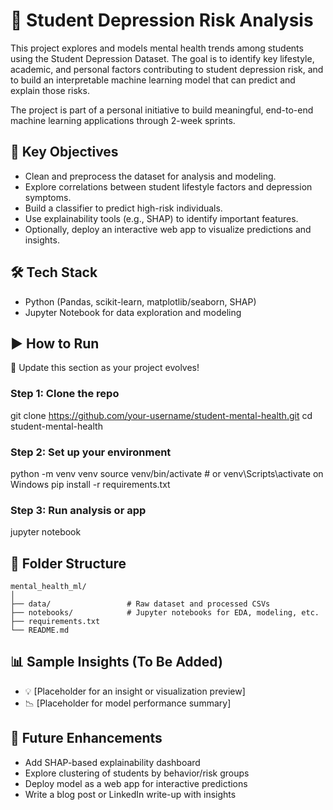 # 🧠 Student Depression Risk Analysis

This project explores and models mental health trends among students using the Student Depression Dataset. The goal is to identify key lifestyle, academic, and personal factors contributing to student depression risk, and to build an interpretable machine learning model that can predict and explain those risks.

The project is part of a personal initiative to build meaningful, end-to-end machine learning applications through 2-week sprints.

## 🚀 Key Objectives
* Clean and preprocess the dataset for analysis and modeling.
* Explore correlations between student lifestyle factors and depression symptoms.
* Build a classifier to predict high-risk individuals.
* Use explainability tools (e.g., SHAP) to identify important features.
* Optionally, deploy an interactive web app to visualize predictions and insights.

## 🛠 Tech Stack
* Python (Pandas, scikit-learn, matplotlib/seaborn, SHAP)
* Jupyter Notebook for data exploration and modeling

## ▶️ How to Run

📌 Update this section as your project evolves!

### Step 1: Clone the repo
git clone https://github.com/your-username/student-mental-health.git
cd student-mental-health

### Step 2: Set up your environment
python -m venv venv
source venv/bin/activate  # or venv\Scripts\activate on Windows
pip install -r requirements.txt

### Step 3: Run analysis or app
jupyter notebook



## 📁 Folder Structure

```
mental_health_ml/
│
├── data/                 # Raw dataset and processed CSVs
├── notebooks/            # Jupyter notebooks for EDA, modeling, etc.
├── requirements.txt
└── README.md
```


## 📊 Sample Insights (To Be Added)
* 💡 [Placeholder for an insight or visualization preview]
* 📉 [Placeholder for model performance summary]


## 📌 Future Enhancements
* Add SHAP-based explainability dashboard
* Explore clustering of students by behavior/risk groups
* Deploy model as a web app for interactive predictions
* Write a blog post or LinkedIn write-up with insights

